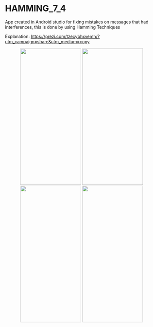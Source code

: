 # HAMMING_7_4
App created in Android studio for fixing mistakes on messages that had interferences, this is done by using Hamming Techniques

Explanation: https://prezi.com/tzecybhxvemh/?utm_campaign=share&utm_medium=copy 


<p align="center">
  <img width="200" height="450" src="https://github.com/lafifii/HAMMING_7_4/blob/master/Screenshots/Hamming1.PNG">
  
  <img width="200" height="450" src="https://github.com/lafifii/HAMMING_7_4/blob/master/Screenshots/Hamming2.PNG">
  
  <img width="200" height="450" src="https://github.com/lafifii/HAMMING_7_4/blob/master/Screenshots/Hamming3.PNG">
  
  <img width="200" height="450" src="https://github.com/lafifii/HAMMING_7_4/blob/master/Screenshots/Hamming4.PNG">
</p>
